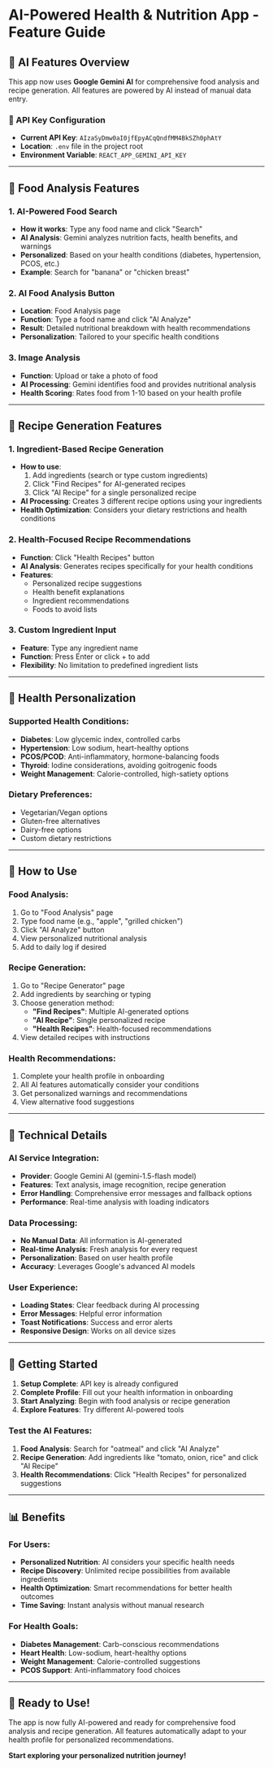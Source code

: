 # AI-Powered Health & Nutrition App - Feature Guide

## 🚀 AI Features Overview

This app now uses **Google Gemini AI** for comprehensive food analysis and recipe generation. All features are powered by AI instead of manual data entry.

### 🔑 API Key Configuration
- **Current API Key**: `AIzaSyDmw0aI0jfEpyACqQndfMM4BkSZh0phAtY`
- **Location**: `.env` file in the project root
- **Environment Variable**: `REACT_APP_GEMINI_API_KEY`

---

## 🍎 Food Analysis Features

### 1. **AI-Powered Food Search**
- **How it works**: Type any food name and click "Search"
- **AI Analysis**: Gemini analyzes nutrition facts, health benefits, and warnings
- **Personalized**: Based on your health conditions (diabetes, hypertension, PCOS, etc.)
- **Example**: Search for "banana" or "chicken breast"

### 2. **AI Food Analysis Button**
- **Location**: Food Analysis page
- **Function**: Type a food name and click "AI Analyze"
- **Result**: Detailed nutritional breakdown with health recommendations
- **Personalization**: Tailored to your specific health conditions

### 3. **Image Analysis**
- **Function**: Upload or take a photo of food
- **AI Processing**: Gemini identifies food and provides nutritional analysis
- **Health Scoring**: Rates food from 1-10 based on your health profile

---

## 🍳 Recipe Generation Features

### 1. **Ingredient-Based Recipe Generation**
- **How to use**:
  1. Add ingredients (search or type custom ingredients)
  2. Click "Find Recipes" for AI-generated recipes
  3. Click "AI Recipe" for a single personalized recipe
- **AI Processing**: Creates 3 different recipe options using your ingredients
- **Health Optimization**: Considers your dietary restrictions and health conditions

### 2. **Health-Focused Recipe Recommendations**
- **Function**: Click "Health Recipes" button
- **AI Analysis**: Generates recipes specifically for your health conditions
- **Features**:
  - Personalized recipe suggestions
  - Health benefit explanations
  - Ingredient recommendations
  - Foods to avoid lists

### 3. **Custom Ingredient Input**
- **Feature**: Type any ingredient name
- **Function**: Press Enter or click + to add
- **Flexibility**: No limitation to predefined ingredient lists

---

## 🎯 Health Personalization

### Supported Health Conditions:
- **Diabetes**: Low glycemic index, controlled carbs
- **Hypertension**: Low sodium, heart-healthy options
- **PCOS/PCOD**: Anti-inflammatory, hormone-balancing foods
- **Thyroid**: Iodine considerations, avoiding goitrogenic foods
- **Weight Management**: Calorie-controlled, high-satiety options

### Dietary Preferences:
- Vegetarian/Vegan options
- Gluten-free alternatives
- Dairy-free options
- Custom dietary restrictions

---

## 📱 How to Use

### Food Analysis:
1. Go to "Food Analysis" page
2. Type food name (e.g., "apple", "grilled chicken")
3. Click "AI Analyze" button
4. View personalized nutritional analysis
5. Add to daily log if desired

### Recipe Generation:
1. Go to "Recipe Generator" page
2. Add ingredients by searching or typing
3. Choose generation method:
   - **"Find Recipes"**: Multiple AI-generated options
   - **"AI Recipe"**: Single personalized recipe
   - **"Health Recipes"**: Health-focused recommendations
4. View detailed recipes with instructions

### Health Recommendations:
1. Complete your health profile in onboarding
2. All AI features automatically consider your conditions
3. Get personalized warnings and recommendations
4. View alternative food suggestions

---

## 🔧 Technical Details

### AI Service Integration:
- **Provider**: Google Gemini AI (gemini-1.5-flash model)
- **Features**: Text analysis, image recognition, recipe generation
- **Error Handling**: Comprehensive error messages and fallback options
- **Performance**: Real-time analysis with loading indicators

### Data Processing:
- **No Manual Data**: All information is AI-generated
- **Real-time Analysis**: Fresh analysis for every request
- **Personalization**: Based on user health profile
- **Accuracy**: Leverages Google's advanced AI models

### User Experience:
- **Loading States**: Clear feedback during AI processing
- **Error Messages**: Helpful error information
- **Toast Notifications**: Success and error alerts
- **Responsive Design**: Works on all device sizes

---

## 🚀 Getting Started

1. **Setup Complete**: API key is already configured
2. **Complete Profile**: Fill out your health information in onboarding
3. **Start Analyzing**: Begin with food analysis or recipe generation
4. **Explore Features**: Try different AI-powered tools

### Test the AI Features:
1. **Food Analysis**: Search for "oatmeal" and click "AI Analyze"
2. **Recipe Generation**: Add ingredients like "tomato, onion, rice" and click "AI Recipe"
3. **Health Recommendations**: Click "Health Recipes" for personalized suggestions

---

## 📊 Benefits

### For Users:
- **Personalized Nutrition**: AI considers your specific health needs
- **Recipe Discovery**: Unlimited recipe possibilities from available ingredients
- **Health Optimization**: Smart recommendations for better health outcomes
- **Time Saving**: Instant analysis without manual research

### For Health Goals:
- **Diabetes Management**: Carb-conscious recommendations
- **Heart Health**: Low-sodium, heart-healthy options
- **Weight Management**: Calorie-controlled suggestions
- **PCOS Support**: Anti-inflammatory food choices

---

## 🎉 Ready to Use!

The app is now fully AI-powered and ready for comprehensive food analysis and recipe generation. All features automatically adapt to your health profile for personalized recommendations.

**Start exploring your personalized nutrition journey!**
